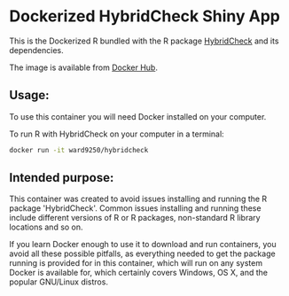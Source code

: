 Dockerized HybridCheck Shiny App
================================

This is the Dockerized R bundled with the R package [HybridCheck](http://ward9250.github.io/HybridCheck/index.html) and its
dependencies.

The image is available from
[Docker Hub](https://registry.hub.docker.com/u/ward9250/hybridcheck/).

## Usage:

To use this container you will need Docker installed on your computer.

To run R with HybridCheck on your computer in a terminal:

```sh
docker run -it ward9250/hybridcheck
```

## Intended purpose:

This container was created to avoid issues installing and running the R package
'HybridCheck'. Common issues installing and running these include
different versions of R or R packages, non-standard R library locations and so
on.

If you learn Docker enough to use it to download and run containers, you avoid
all these possible pitfalls, as everything needed to get the package running is
provided for in this container, which will run on any system Docker is
available for, which certainly covers Windows, OS X, and the popular GNU/Linux
distros.

